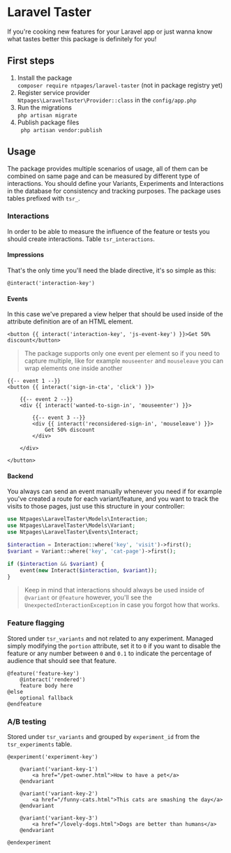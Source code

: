 # Laravel Taster

If you're cooking new features for your Laravel app or just wanna know what tastes better this package is definitely for you!

## First steps
1. Install the package\
`composer require ntpages/laravel-taster` (not in package registry yet)
2. Register service provider\
`Ntpages\LaravelTaster\Provider::class` in the `config/app.php`
2. Run the migrations\
`php artisan migrate`
3. Publish package files\
` php artisan vendor:publish`

## Usage
The package provides multiple scenarios of usage, all of them can be combined on same page and can be measured by different
type of interactions. You should define your Variants, Experiments and Interactions in the database
for consistency and tracking purposes. The package uses tables prefixed with `tsr_`.

### Interactions
In order to be able to measure the influence of the feature or tests you should create interactions.
Table `tsr_interactions`.

#### Impressions
That's the only time you'll need the blade directive, it's so simple as this:
```blade
@interact('interaction-key')
```

#### Events
In this case we've prepared a view helper that should be used inside of the attribute definition are of an HTML element.
```blade
<button {{ interact('interaction-key', 'js-event-key') }}>Get 50% discount</button>
```
> The package supports only one event per element so if you need to capture multiple, like for example `mouseenter`
> and `mouseleave` you can wrap elements one inside another
```blade
{{-- event 1 --}}
<button {{ interact('sign-in-cta', 'click') }}>

    {{-- event 2 --}}
    <div {{ interact('wanted-to-sign-in', 'mouseenter') }}>

        {{-- event 3 --}}
        <div {{ interact('reconsidered-sign-in', 'mouseleave') }}>
            Get 50% discount
        </div>

    </div>

</button>
```

#### Backend
You always can send an event manually whenever you need if for example you've created a route for each variant/feature,
and you want to track the visits to those pages, just use this structure in your controller:
```php
use Ntpages\LaravelTaster\Models\Interaction;
use Ntpages\LaravelTaster\Models\Variant;
use Ntpages\LaravelTaster\Events\Interact;

$interaction = Interaction::where('key', 'visit')->first();
$variant = Variant::where('key', 'cat-page')->first();

if ($interaction && $variant) {
    event(new Interact($interaction, $variant));
}
```

> Keep in mind that interactions should always be used inside of `@variant` or `@feature` however, you'll see the
> `UnexpectedInteractionException` in case you forgot how that works.

### Feature flagging
Stored under `tsr_variants` and not related to any experiment. Managed simply modifying the `portion` attribute,
set it to `0` if you want to disable the feature or any number between `0` and `0.1` to indicate the percentage of
audience that should see that feature.
```blade
@feature('feature-key')
    @interact('rendered')
    feature body here
@else
    optional fallback
@endfeature
```

### A/B testing
Stored under `tsr_variants` and grouped by `experiment_id` from the `tsr_experiments` table.
```blade
@experiment('experiment-key')

    @variant('variant-key-1')
        <a href="/pet-owner.html">How to have a pet</a>
    @endvariant

    @variant('variant-key-2')
        <a href="/funny-cats.html">This cats are smashing the day</a>
    @endvariant

    @variant('variant-key-3')
        <a href="/lovely-dogs.html">Dogs are better than humans</a>
    @endvariant

@endexperiment
```
